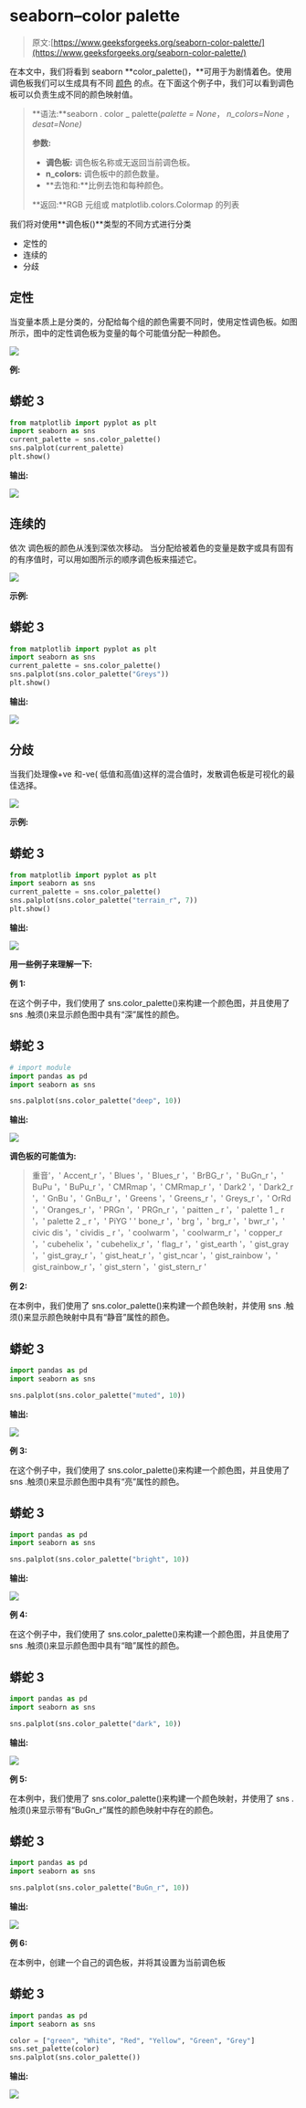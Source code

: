 # seaborn–color palette

> 原文:[https://www.geeksforgeeks.org/seaborn-color-palette/](https://www.geeksforgeeks.org/seaborn-color-palette/)

在本文中，我们将看到 seaborn **color_palette()，**可用于为剧情着色。使用调色板我们可以生成具有不同 [颜色](https://seaborn.pydata.org/generated/seaborn.color_palette.html#seaborn.color_palette) 的点。在下面这个例子中，我们可以看到调色板可以负责生成不同的颜色映射值。

> **语法:**seaborn . color _ palette(*palette = None*， *n_colors=None* ， *desat=None)*
> 
> **参数:**
> 
> *   **调色板:** 调色板名称或无返回当前调色板。
> *   **n_colors:** 调色板中的颜色数量。
> *   **去饱和:**比例去饱和每种颜色。
> 
> **返回:**RGB 元组或 matplotlib.colors.Colormap 的列表

我们将对使用**调色板()**类型的不同方式进行分类

*   定性的
*   连续的
*   分歧

## **定性**

当变量本质上是分类的，分配给每个组的颜色需要不同时，使用定性调色板。如图所示，图中的定性调色板为变量的每个可能值分配一种颜色。

![](img/dffecfbda11ed92e60519c19d3ac640b.png)

**例:**

## 蟒蛇 3

```py
from matplotlib import pyplot as plt
import seaborn as sns
current_palette = sns.color_palette()
sns.palplot(current_palette)
plt.show()
```

**输出:**

![](img/69404c9caefef1b3d94e667e7ccaaa33.png)

## 连续的

依次 调色板的颜色从浅到深依次移动。 当分配给被着色的变量是数字或具有固有的有序值时，可以用如图所示的顺序调色板来描述它。

![](img/b3ef95b8a740d6312ddd430db74ef686.png)

**示例:**

## 蟒蛇 3

```py
from matplotlib import pyplot as plt
import seaborn as sns
current_palette = sns.color_palette()
sns.palplot(sns.color_palette("Greys"))
plt.show()
```

**输出:**

![](img/c5d1ab14f939548c1014905bfb6c282a.png)

## 分歧

当我们处理像+ve 和-ve( 低值和高值)这样的混合值时，发散调色板是可视化的最佳选择。

![](img/0957267bc8bc8ce31711371aab6191d4.png)

**示例:**

## 蟒蛇 3

```py
from matplotlib import pyplot as plt
import seaborn as sns
current_palette = sns.color_palette()
sns.palplot(sns.color_palette("terrain_r", 7))
plt.show()
```

**输出:**

![](img/6c6268e9d831a6ef8da98f7efdfaccf8.png)

**用一些例子来理解一下:**

**例 1:**

在这个例子中，我们使用了 sns.color_palette()来构建一个颜色图，并且使用了 sns .触须()来显示颜色图中具有“深”属性的颜色。

## 蟒蛇 3

```py
# import module
import pandas as pd
import seaborn as sns

sns.palplot(sns.color_palette("deep", 10))
```

**输出:**

![](img/da627276f4eb6727e2521985d666592c.png)

**调色板的可能值为:**

> 重音'，' Accent_r '，' Blues '，' Blues_r '，' BrBG_r '，' BuGn_r '，' BuPu '，' BuPu_r '，' CMRmap '，' CMRmap_r '，' Dark2 '，' Dark2_r '，' GnBu '，' GnBu_r '，' Greens '，' Greens_r '，' Greys_r '，' OrRd '，' Oranges_r '，' PRGn '，' PRGn_r '，' paitten _ r '，' palette 1 _ r '，' palette 2 _ r '，' PiYG ' ' bone_r '，' brg '，' brg_r '，' bwr_r '，' civic dis '，' cividis _ r '，' coolwarm '，' coolwarm_r '，' copper_r '，' cubehelix '，' cubehelix_r '，' flag_r '，' gist_earth '，' gist_gray '，' gist_gray_r '，' gist_heat_r '，' gist_ncar '，' gist_rainbow '，' gist_rainbow_r '，' gist_stern '，' gist_stern_r '

**例 2:**

在本例中，我们使用了 sns.color_palette()来构建一个颜色映射，并使用 sns .触须()来显示颜色映射中具有“静音”属性的颜色。

## 蟒蛇 3

```py
import pandas as pd
import seaborn as sns

sns.palplot(sns.color_palette("muted", 10))
```

**输出:**

![](img/ec82d1cbb57230b3e908a9af27eb14c4.png)

**例 3:**

在这个例子中，我们使用了 sns.color_palette()来构建一个颜色图，并且使用了 sns .触须()来显示颜色图中具有“亮”属性的颜色。

## 蟒蛇 3

```py
import pandas as pd
import seaborn as sns

sns.palplot(sns.color_palette("bright", 10))
```

**输出:**

![](img/d240858e101081765ef14f67b96a9946.png)

**例 4:**

在这个例子中，我们使用了 sns.color_palette()来构建一个颜色图，并且使用了 sns .触须()来显示颜色图中具有“暗”属性的颜色。

## 蟒蛇 3

```py
import pandas as pd
import seaborn as sns

sns.palplot(sns.color_palette("dark", 10))
```

**输出:**

![](img/c81bc9b552ac6aab59d47984a6ea4771.png)

**例 5:**

在本例中，我们使用了 sns.color_palette()来构建一个颜色映射，并使用了 sns .触须()来显示带有“BuGn_r”属性的颜色映射中存在的颜色。

## 蟒蛇 3

```py
import pandas as pd
import seaborn as sns

sns.palplot(sns.color_palette("BuGn_r", 10))
```

**输出:**

![](img/25ee501d8a73d72e47e786db19358a75.png)

**例 6:**

在本例中，创建一个自己的调色板，并将其设置为当前调色板

## 蟒蛇 3

```py
import pandas as pd
import seaborn as sns

color = ["green", "White", "Red", "Yellow", "Green", "Grey"]
sns.set_palette(color)
sns.palplot(sns.color_palette())
```

**输出:**

![](img/7c6ea71d2aac3680bb723522dea6cce8.png)
